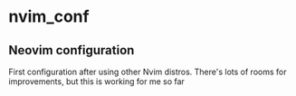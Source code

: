 # nvim_conf

## Neovim configuration

First configuration after using other Nvim distros. There's lots of rooms for improvements,
but this is working for me so far
